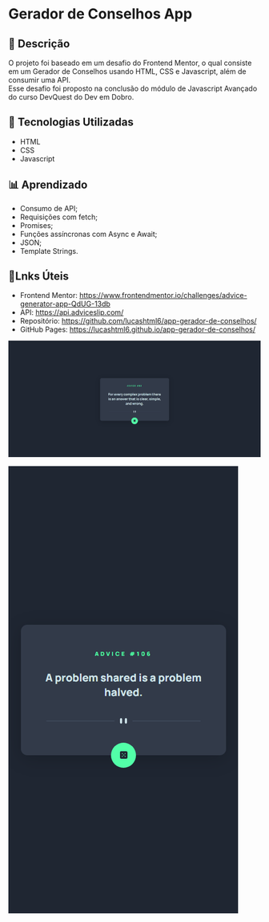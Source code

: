 # Gerador de Conselhos App
## 📒 Descrição
O projeto foi baseado em um desafio do Frontend Mentor, o qual consiste em um Gerador de Conselhos usando HTML, CSS e Javascript, além de consumir uma API. 
<br>
Esse desafio foi proposto na conclusão do módulo de Javascript Avançado do curso DevQuest do Dev em Dobro.

## 🧠 Tecnologias Utilizadas
- HTML
- CSS
- Javascript
## 📊 Aprendizado
- Consumo de API;
- Requisições com fetch;
- Promises;
- Funções assíncronas com Async e Await;
- JSON;
- Template Strings.
## 🎯Lnks Úteis
- Frontend Mentor: https://www.frontendmentor.io/challenges/advice-generator-app-QdUG-13db
- API: https://api.adviceslip.com/
- Repositório: https://github.com/lucashtml6/app-gerador-de-conselhos/
- GitHub Pages: https://lucashtml6.github.io/app-gerador-de-conselhos/

[<img src="src/img/design-desktop.png" alt="captura de tela do app no desktop">](https://lucashtml6.github.io/app-gerador-de-conselhos/)

[<img src="src/img/design-mobile.png"  alt="captura de tela do app no mobile">](https://lucashtml6.github.io/app-gerador-de-conselhos/)

